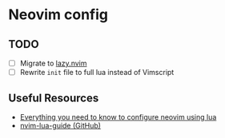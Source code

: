 # Neovim config

## TODO

- [ ] Migrate to [lazy.nvim](https://github.com/folke/lazy.nvim)
- [ ] Rewrite `init` file to full lua instead of Vimscript

## Useful Resources

- [Everything you need to know to configure neovim using lua](https://vonheikemen.github.io/devlog/tools/configuring-neovim-using-lua/)
- [nvim-lua-guide (GitHub)](https://github.com/nanotee/nvim-lua-guide)

